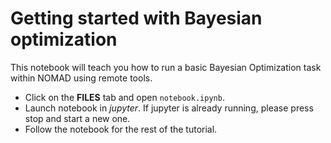 # Getting started with Bayesian optimization

This notebook will teach you how to run a basic Bayesian Optimization task
within NOMAD using remote tools.

- Click on the **FILES** tab and open `notebook.ipynb`.
- Launch notebook in *jupyter*. If jupyter is already running, please press stop and start a new one.
- Follow the notebook for the rest of the tutorial.
